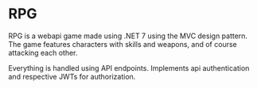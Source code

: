 # RPG

RPG is a webapi game made using .NET 7 using the MVC design pattern. The game features characters with skills and weapons, and of course attacking each other.

Everything is handled using API endpoints. Implements api authentication and respective JWTs for authorization.
